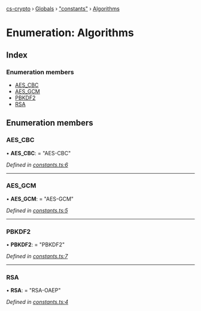 [cs-crypto](../README.md) › [Globals](../globals.md) › ["constants"](../modules/_constants_.md) › [Algorithms](_constants_.algorithms.md)

# Enumeration: Algorithms

## Index

### Enumeration members

* [AES_CBC](_constants_.algorithms.md#aes_cbc)
* [AES_GCM](_constants_.algorithms.md#aes_gcm)
* [PBKDF2](_constants_.algorithms.md#pbkdf2)
* [RSA](_constants_.algorithms.md#rsa)

## Enumeration members

###  AES_CBC

• **AES_CBC**: = "AES-CBC"

*Defined in [constants.ts:6](https://github.com/very-amused/CS-crypto/blob/58b6d68/src/constants.ts#L6)*

___

###  AES_GCM

• **AES_GCM**: = "AES-GCM"

*Defined in [constants.ts:5](https://github.com/very-amused/CS-crypto/blob/58b6d68/src/constants.ts#L5)*

___

###  PBKDF2

• **PBKDF2**: = "PBKDF2"

*Defined in [constants.ts:7](https://github.com/very-amused/CS-crypto/blob/58b6d68/src/constants.ts#L7)*

___

###  RSA

• **RSA**: = "RSA-OAEP"

*Defined in [constants.ts:4](https://github.com/very-amused/CS-crypto/blob/58b6d68/src/constants.ts#L4)*

